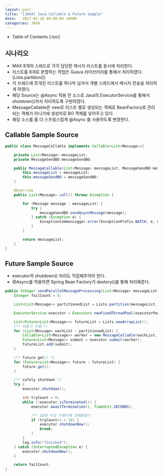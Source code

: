 ```yaml
---
layout: post
title: "[JAVA] Java Callable & Future Sample"
date:   2017-05-26 09:00:00 +0900
categories: JAVA 
---
```


* Table of Contents
{:toc}

## 시나리오
 - MAX 8개의 스레드로 각각 담당한 메시지 리스트를 동시에 처리한다.
 - 리스트를 8개로 분할하는 작업은 Guava 라이브러리를 통해서 처리하였다. (Lists.partition())
 - 각 쓰레드에 쪼개진 리스트를 하나씩 넘겨서 개별 스레드에서 메시지 전송을 처리하게 하였다.
 - 해당 Source는 @Async 적용 전 소스로 Java의 ExecutorService를 통해서 shutdown()까지 처리하도록 구현하였다.
 - MessageCallable은 new로 리스트 별로 생성되는 객체로 BeanFactory로 관리되는 객체가 아니기에 생성자로 BO 객체를 넣어주고 있다.
 - 해당 소스를 좀 더 스프링스럽게 @Async 를 사용하도록 변경한다. 

## Callable Sample Source

~~~java
public class MessageCallable implements Callable<List<Message>>{

    private List<Message> messageList;
    private MessageSendBO messageSendBO;

    public MessageCallable(List<Message> messageList, MessageSendBO messageSendBO) {
        this.messageList = messageList;
        this.messageSendBO = messageSendBO;
    }

    @Override
    public List<Message> call() throws Exception {

        for (Message message : messageList) {
            try {
                messageSendBO.sendAsyncMessage(message);
            } catch (Exception e) {
                ExceptionCommonLogger.error(ExceptionPrefix.BATCH, e, message);
            }
        }

        return messageList;
    }
}
~~~

## Future Sample Source

- executor의 shutdown() 처리도 직접해주어야 한다.
- @Async를 적용하면 Spring Bean Factory가 destory()를 통해 처리해준다.

~~~java
public Integer sendParallelMessageProcessing(List<Message> messageList, Integer executorPoolSize) {
    Integer failCount = 0;

    List<List<Message>> partitionedList = Lists.partition(messageList, partitionSizePerThread); // 최대 8개의 Thread 가 동작할 수 있는 적절한 값을 찾는다.

    ExecutorService executor = Executors.newFixedThreadPool(executorPoolSize); // Poll 생성

    List<Future<List<Message>>> futureList = Lists.newArrayList();
    /** 비동기 수행 */
    for (List<Message> eachList : partitionedList) {
        Callable<List<Message>> worker = new MessageCallable(eachList, messageSendBO);
        Future<List<Message>> submit = executor.submit(worker);
        futureList.add(submit);
    }

    /** future.get() */
    for (Future<List<Message>> future : futureList) {
        future.get();
    }

    /** safely shutdown */
    try {
        executor.shutdown();

        int tryCount = 0;
        while (!executor.isTerminated()) {
            executor.awaitTermination(1, TimeUnit.SECONDS);

            /** 10번 이상 수행시에 강제종료*/
            if (tryCount++ > 10) {
                executor.shutdownNow();
                break;
            }
        }
        log.info("finished");
    } catch (InterruptedException e) {
        executor.shutdownNow();
    }

    return failCount;
}
~~~
    